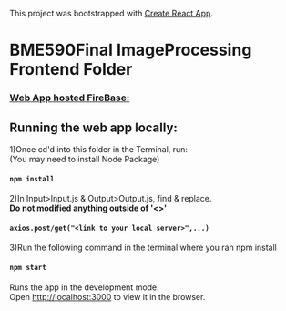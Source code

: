 This project was bootstrapped with [Create React App](https://github.com/facebook/create-react-app).

# BME590Final ImageProcessing Frontend Folder #

### [Web App hosted FireBase:](https://bmetester-484d1.firebaseapp.com/) ###

## Running the web app locally: ##

1)Once cd'd into this folder in the Terminal, run: 
<br>(You may need to install Node Package)

#### `npm install`

2)In Input>Input.js & Output>Output.js, find & replace. 
<br>**Do not modified anything outside of '<>'**

#### `axios.post/get("<link to your local server>",...)`

3)Run the following command in the terminal where you ran npm install

#### `npm start`

Runs the app in the development mode.<br>
Open [http://localhost:3000](http://localhost:3000) to view it in the browser.



